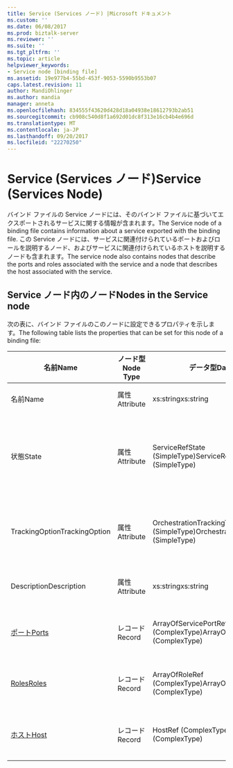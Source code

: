 ```yaml
---
title: Service (Services ノード) |Microsoft ドキュメント
ms.custom: ''
ms.date: 06/08/2017
ms.prod: biztalk-server
ms.reviewer: ''
ms.suite: ''
ms.tgt_pltfrm: ''
ms.topic: article
helpviewer_keywords:
- Service node [binding file]
ms.assetid: 19e977b4-55bd-453f-9053-5590b9553b07
caps.latest.revision: 11
author: MandiOhlinger
ms.author: mandia
manager: anneta
ms.openlocfilehash: 834555f43620d428d18a04938e18612793b2ab51
ms.sourcegitcommit: cb908c540d8f1a692d01dc8f313e16cb4b4e696d
ms.translationtype: MT
ms.contentlocale: ja-JP
ms.lasthandoff: 09/20/2017
ms.locfileid: "22270250"
---
```

# <a name="service-services-node"></a><span data-ttu-id="fe6bb-102">Service (Services ノード)</span><span class="sxs-lookup"><span data-stu-id="fe6bb-102">Service (Services Node)</span></span>
<span data-ttu-id="fe6bb-103">バインド ファイルの Service ノードには、そのバインド ファイルに基づいてエクスポートされるサービスに関する情報が含まれます。</span><span class="sxs-lookup"><span data-stu-id="fe6bb-103">The Service node of a binding file contains information about a service exported with the binding file.</span></span> <span data-ttu-id="fe6bb-104">この Service ノードには、サービスに関連付けられているポートおよびロールを説明するノード、およびサービスに関連付けられているホストを説明するノードも含まれます。</span><span class="sxs-lookup"><span data-stu-id="fe6bb-104">The service node also contains nodes that describe the ports and roles associated with the service and a node that describes the host associated with the service.</span></span>  
  
## <a name="nodes-in-the-service-node"></a><span data-ttu-id="fe6bb-105">Service ノード内のノード</span><span class="sxs-lookup"><span data-stu-id="fe6bb-105">Nodes in the Service node</span></span>  
 <span data-ttu-id="fe6bb-106">次の表に、バインド ファイルのこのノードに設定できるプロパティを示します。</span><span class="sxs-lookup"><span data-stu-id="fe6bb-106">The following table lists the properties that can be set for this node of a binding file:</span></span>  
  
|<span data-ttu-id="fe6bb-107">**名前**</span><span class="sxs-lookup"><span data-stu-id="fe6bb-107">**Name**</span></span>|<span data-ttu-id="fe6bb-108">**ノード型**</span><span class="sxs-lookup"><span data-stu-id="fe6bb-108">**Node Type**</span></span>|<span data-ttu-id="fe6bb-109">**データ型**</span><span class="sxs-lookup"><span data-stu-id="fe6bb-109">**Data Type**</span></span>|<span data-ttu-id="fe6bb-110">**Description**</span><span class="sxs-lookup"><span data-stu-id="fe6bb-110">**Description**</span></span>|<span data-ttu-id="fe6bb-111">**制限**</span><span class="sxs-lookup"><span data-stu-id="fe6bb-111">**Restrictions**</span></span>|<span data-ttu-id="fe6bb-112">**コメント**</span><span class="sxs-lookup"><span data-stu-id="fe6bb-112">**Comments**</span></span>|  
|--------------|-------------------|-------------------|---------------------|----------------------|------------------|  
|<span data-ttu-id="fe6bb-113">名前</span><span class="sxs-lookup"><span data-stu-id="fe6bb-113">Name</span></span>|<span data-ttu-id="fe6bb-114">属性</span><span class="sxs-lookup"><span data-stu-id="fe6bb-114">Attribute</span></span>|<span data-ttu-id="fe6bb-115">xs:string</span><span class="sxs-lookup"><span data-stu-id="fe6bb-115">xs:string</span></span>|<span data-ttu-id="fe6bb-116">サービスの名前を指定します。</span><span class="sxs-lookup"><span data-stu-id="fe6bb-116">Specifies the name of the service.</span></span>|<span data-ttu-id="fe6bb-117">必須</span><span class="sxs-lookup"><span data-stu-id="fe6bb-117">Required</span></span>|<span data-ttu-id="fe6bb-118">既定値: 空</span><span class="sxs-lookup"><span data-stu-id="fe6bb-118">Default value: empty</span></span>|  
|<span data-ttu-id="fe6bb-119">状態</span><span class="sxs-lookup"><span data-stu-id="fe6bb-119">State</span></span>|<span data-ttu-id="fe6bb-120">属性</span><span class="sxs-lookup"><span data-stu-id="fe6bb-120">Attribute</span></span>|<span data-ttu-id="fe6bb-121">ServiceRefState (SimpleType)</span><span class="sxs-lookup"><span data-stu-id="fe6bb-121">ServiceRefState (SimpleType)</span></span>|<span data-ttu-id="fe6bb-122">サービスの状態を指定します。</span><span class="sxs-lookup"><span data-stu-id="fe6bb-122">Specifies the state of the service.</span></span>|<span data-ttu-id="fe6bb-123">必須</span><span class="sxs-lookup"><span data-stu-id="fe6bb-123">Required</span></span>|<span data-ttu-id="fe6bb-124">既定値: 既定</span><span class="sxs-lookup"><span data-stu-id="fe6bb-124">Default value: Default</span></span><br /><br /> <span data-ttu-id="fe6bb-125">有効な値は次のとおりです。</span><span class="sxs-lookup"><span data-stu-id="fe6bb-125">Possible values include:</span></span><br /><br /> <span data-ttu-id="fe6bb-126">-既定値します。</span><span class="sxs-lookup"><span data-stu-id="fe6bb-126">-   Default</span></span><br /><span data-ttu-id="fe6bb-127">-参加解除</span><span class="sxs-lookup"><span data-stu-id="fe6bb-127">-   Unenlisted</span></span><br /><span data-ttu-id="fe6bb-128">参加しています。</span><span class="sxs-lookup"><span data-stu-id="fe6bb-128">-   Enlisted</span></span><br /><span data-ttu-id="fe6bb-129">-開始</span><span class="sxs-lookup"><span data-stu-id="fe6bb-129">-   Started</span></span>|  
|<span data-ttu-id="fe6bb-130">TrackingOption</span><span class="sxs-lookup"><span data-stu-id="fe6bb-130">TrackingOption</span></span>|<span data-ttu-id="fe6bb-131">属性</span><span class="sxs-lookup"><span data-stu-id="fe6bb-131">Attribute</span></span>|<span data-ttu-id="fe6bb-132">OrchestrationTrackingTypes (SimpleType)</span><span class="sxs-lookup"><span data-stu-id="fe6bb-132">OrchestrationTrackingTypes (SimpleType)</span></span>|<span data-ttu-id="fe6bb-133">サービスのメッセージ追跡オプションを指定します。</span><span class="sxs-lookup"><span data-stu-id="fe6bb-133">Specifies the message tracking options for the service.</span></span>|<span data-ttu-id="fe6bb-134">必須</span><span class="sxs-lookup"><span data-stu-id="fe6bb-134">Required</span></span>|<span data-ttu-id="fe6bb-135">既定値: なし</span><span class="sxs-lookup"><span data-stu-id="fe6bb-135">Default value: none</span></span><br /><br /> <span data-ttu-id="fe6bb-136">使用可能な値で使用できる、 [Microsoft.BizTalk.ExplorerOM.OrchestrationTrackingTypes](http://msdn.microsoft.com/library/microsoft.biztalk.explorerom.orchestrationtrackingtypes.aspx)列挙します。</span><span class="sxs-lookup"><span data-stu-id="fe6bb-136">Possible values include those available in the [Microsoft.BizTalk.ExplorerOM.OrchestrationTrackingTypes](http://msdn.microsoft.com/library/microsoft.biztalk.explorerom.orchestrationtrackingtypes.aspx) enumeration.</span></span>|  
|<span data-ttu-id="fe6bb-137">Description</span><span class="sxs-lookup"><span data-stu-id="fe6bb-137">Description</span></span>|<span data-ttu-id="fe6bb-138">属性</span><span class="sxs-lookup"><span data-stu-id="fe6bb-138">Attribute</span></span>|<span data-ttu-id="fe6bb-139">xs:string</span><span class="sxs-lookup"><span data-stu-id="fe6bb-139">xs:string</span></span>|<span data-ttu-id="fe6bb-140">サービスの説明を指定します。</span><span class="sxs-lookup"><span data-stu-id="fe6bb-140">Specifies a description for the service.</span></span>|<span data-ttu-id="fe6bb-141">任意</span><span class="sxs-lookup"><span data-stu-id="fe6bb-141">Not required</span></span>|<span data-ttu-id="fe6bb-142">既定値: 空</span><span class="sxs-lookup"><span data-stu-id="fe6bb-142">Default value: empty</span></span>|  
|[<span data-ttu-id="fe6bb-143">ポート</span><span class="sxs-lookup"><span data-stu-id="fe6bb-143">Ports</span></span>](../core/ports-service-node.md)|<span data-ttu-id="fe6bb-144">レコード</span><span class="sxs-lookup"><span data-stu-id="fe6bb-144">Record</span></span>|<span data-ttu-id="fe6bb-145">ArrayOfServicePortRef (ComplexType)</span><span class="sxs-lookup"><span data-stu-id="fe6bb-145">ArrayOfServicePortRef (ComplexType)</span></span>|<span data-ttu-id="fe6bb-146">サービスにバインドされたポートのコンテナー ノードです。</span><span class="sxs-lookup"><span data-stu-id="fe6bb-146">Container node for the ports bound to the service.</span></span>|<span data-ttu-id="fe6bb-147">任意</span><span class="sxs-lookup"><span data-stu-id="fe6bb-147">Not required</span></span>|<span data-ttu-id="fe6bb-148">既定値: なし</span><span class="sxs-lookup"><span data-stu-id="fe6bb-148">Default value: none</span></span>|  
|[<span data-ttu-id="fe6bb-149">Roles</span><span class="sxs-lookup"><span data-stu-id="fe6bb-149">Roles</span></span>](../core/roles-service-node.md)|<span data-ttu-id="fe6bb-150">レコード</span><span class="sxs-lookup"><span data-stu-id="fe6bb-150">Record</span></span>|<span data-ttu-id="fe6bb-151">ArrayOfRoleRef (ComplexType)</span><span class="sxs-lookup"><span data-stu-id="fe6bb-151">ArrayOfRoleRef (ComplexType)</span></span>|<span data-ttu-id="fe6bb-152">サービスにバインドされたロールのコンテナー ノードです。</span><span class="sxs-lookup"><span data-stu-id="fe6bb-152">Container node for the roles bound to the service.</span></span>|<span data-ttu-id="fe6bb-153">任意</span><span class="sxs-lookup"><span data-stu-id="fe6bb-153">Not required</span></span>|<span data-ttu-id="fe6bb-154">既定値: なし</span><span class="sxs-lookup"><span data-stu-id="fe6bb-154">Default value: none</span></span>|  
|[<span data-ttu-id="fe6bb-155">ホスト</span><span class="sxs-lookup"><span data-stu-id="fe6bb-155">Host</span></span>](../core/host-service-node.md)|<span data-ttu-id="fe6bb-156">レコード</span><span class="sxs-lookup"><span data-stu-id="fe6bb-156">Record</span></span>|<span data-ttu-id="fe6bb-157">HostRef (ComplexType)</span><span class="sxs-lookup"><span data-stu-id="fe6bb-157">HostRef (ComplexType)</span></span>|<span data-ttu-id="fe6bb-158">サービスにバインドされたホストのコンテナー ノードです。</span><span class="sxs-lookup"><span data-stu-id="fe6bb-158">Container node for the host bound to the service.</span></span>|<span data-ttu-id="fe6bb-159">必須</span><span class="sxs-lookup"><span data-stu-id="fe6bb-159">Required</span></span>|<span data-ttu-id="fe6bb-160">既定値: なし</span><span class="sxs-lookup"><span data-stu-id="fe6bb-160">Default value: none</span></span>|